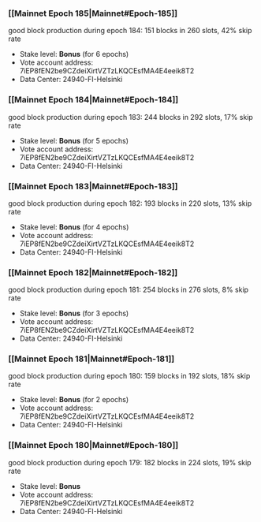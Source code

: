 ### [[Mainnet Epoch 185|Mainnet#Epoch-185]]
good block production during epoch 184: 151 blocks in 260 slots, 42% skip rate
* Stake level: **Bonus** (for 6 epochs)
* Vote account address: 7iEP8fEN2be9CZdeiXirtVZTzLKQCEsfMA4E4eeik8T2
* Data Center: 24940-FI-Helsinki
### [[Mainnet Epoch 184|Mainnet#Epoch-184]]
good block production during epoch 183: 244 blocks in 292 slots, 17% skip rate
* Stake level: **Bonus** (for 5 epochs)
* Vote account address: 7iEP8fEN2be9CZdeiXirtVZTzLKQCEsfMA4E4eeik8T2
* Data Center: 24940-FI-Helsinki
### [[Mainnet Epoch 183|Mainnet#Epoch-183]]
good block production during epoch 182: 193 blocks in 220 slots, 13% skip rate
* Stake level: **Bonus** (for 4 epochs)
* Vote account address: 7iEP8fEN2be9CZdeiXirtVZTzLKQCEsfMA4E4eeik8T2
* Data Center: 24940-FI-Helsinki
### [[Mainnet Epoch 182|Mainnet#Epoch-182]]
good block production during epoch 181: 254 blocks in 276 slots, 8% skip rate
* Stake level: **Bonus** (for 3 epochs)
* Vote account address: 7iEP8fEN2be9CZdeiXirtVZTzLKQCEsfMA4E4eeik8T2
* Data Center: 24940-FI-Helsinki
### [[Mainnet Epoch 181|Mainnet#Epoch-181]]
good block production during epoch 180: 159 blocks in 192 slots, 18% skip rate
* Stake level: **Bonus** (for 2 epochs)
* Vote account address: 7iEP8fEN2be9CZdeiXirtVZTzLKQCEsfMA4E4eeik8T2
* Data Center: 24940-FI-Helsinki
### [[Mainnet Epoch 180|Mainnet#Epoch-180]]
good block production during epoch 179: 182 blocks in 224 slots, 19% skip rate
* Stake level: **Bonus**
* Vote account address: 7iEP8fEN2be9CZdeiXirtVZTzLKQCEsfMA4E4eeik8T2
* Data Center: 24940-FI-Helsinki